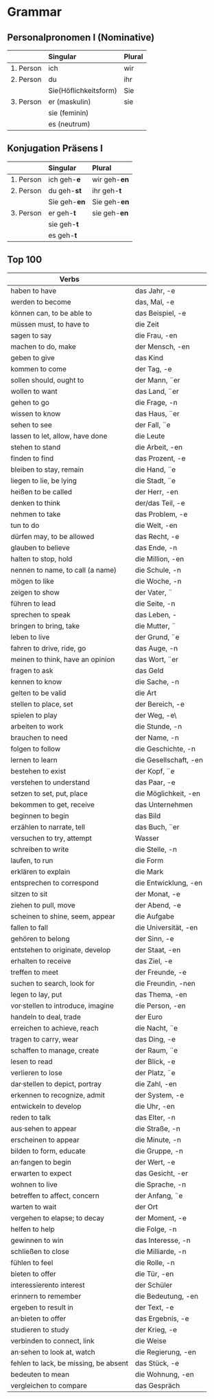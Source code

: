 # Grammar 
## Personalpronomen I (Nominative)

|               | Singular              | Plural|
| ------------- |:----------------------| :-----|
| 1. Person     | ich                   | wir   |
| 2. Person     | du                    | ihr   |
|               | Sie(Höflichkeitsform) | Sie   |
| 3. Person     | er (maskulin)         | sie   |
|               | sie (feminin)         |       |
|               | es (neutrum)          |       |

## Konjugation Präsens I

|               | Singular       | Plural             |
| ------------- |:---------------| :------------------|
| 1. Person     | ich geh-**e**  | wir geh-**en**     |
| 2. Person     | du geh-**st**  | ihr geh-**t**      |
|               | Sie geh-**en** | Sie geh-**en**     |
| 3. Person     | er geh-**t**   | sie geh-**en** |
|               | sie geh-**t**  |                    |
|               | es geh-**t**   |                    |



## Top 100
| Verbs                                |                           |
| ------------------------------------ |----------------------------
| haben to have                        | das Jahr, -e              |
| werden to become                     | das, Mal, -e              |
| können can, to be able to            | das Beispiel, -e          |
| müssen must, to have to              | die Zeit                  | 
| sagen to say                         | die Frau, -en             |
| machen to do, make                   | der Mensch, -en           |
| geben to give                        | das Kind                  |
| kommen to come                       | der Tag, -e               |
| sollen should, ought to              | der Mann, ¨er             |
| wollen to want                       | das Land, ¨er             |
| gehen to go                          | die Frage, -n             |
| wissen to know                       | das Haus, ¨er             |
| sehen to see                         | der Fall, ¨e              |
| lassen to let, allow, have done      | die Leute                 |
| stehen to stand                      | die Arbeit, -en           |
| finden to find                       | das Prozent, -e           |
| bleiben to stay, remain              | die Hand, ¨e              |
| liegen to lie, be lying              | die Stadt, ¨e             |
| heißen to be called                  | der Herr, -en             |
| denken to think                      | der/das Teil, -e          |
| nehmen to take                       | das Problem, -e           |
| tun to do                            | die Welt, -en             |
| dürfen may, to be allowed            | das Recht, -e             |
| glauben to believe                   | das Ende, -n              |
| halten to stop, hold                 | die Million, -en          |
| nennen to name, to call (a name)     | die Schule, -n            |
| mögen to like                        | die Woche, -n             |
| zeigen to show                       | der Vater, ¨              | 
| führen to lead                       | die Seite, -n             |
| sprechen to speak                    | das Leben, -              |
| bringen to bring, take               | die Mutter, ¨             |
| leben to live                        | der Grund, ¨e             |
| fahren to drive, ride, go            | das Auge, -n              |
| meinen to think, have an opinion     | das Wort, ¨er             |
| fragen to ask                        | das Geld                  |
| kennen to know                       | die Sache, -n             |
| gelten to be valid                   | die Art                   |
| stellen to place, set                | der Bereich, -e           |
| spielen to play                      | der Weg, -e\              |
| arbeiten to work                     | die Stunde, -n            |
| brauchen to need                     | der Name, -n              |
| folgen to follow                     | die Geschichte, -n        |
| lernen to learn                      | die Gesellschaft, -en     |
| bestehen to exist                    | der Kopf, ¨e              |
| verstehen to understand              | das Paar, -e              |
| setzen to set, put, place            | die Möglichkeit, -en      |
| bekommen to get, receive             | das Unternehmen           |
| beginnen to begin                    | das Bild                  |
| erzählen to narrate, tell            | das Buch, ¨er             |
| versuchen to try, attempt            | Wasser                    |
| schreiben to write                   | die Stelle, -n            |
| laufen, to run                       | die Form                  |
| erklären to explain                  | die Mark                  |
| entsprechen to correspond            | die Entwicklung, -en      |
| sitzen to sit                        | der Monat, -e             |
| ziehen to pull, move                 | der Abend, -e             |
| scheinen to shine, seem, appear      | die Aufgabe               |
| fallen to fall                       | die Universität, -en      |
| gehören to belong                    | der Sinn, -e              |
| entstehen to originate, develop      | der Staat, -en            |
| erhalten to receive                  | das Ziel, -e              |
| treffen to meet                      | der Freunde, -e           |
| suchen to search, look for           | die Freundin, -nen        |
| legen to lay, put                    | das Thema, -en            |
| vor·stellen to introduce, imagine    | die Person, -en           |
| handeln to deal, trade               | der Euro                  |
| erreichen to achieve, reach          | die Nacht, ¨e             |
| tragen to carry, wear                | das Ding, -e              |
| schaffen to manage, create           | der Raum, ¨e              |
| lesen to read                        | der Blick, -e             |
| verlieren to lose                    | der Platz, ¨e             |
| dar·stellen to depict, portray       | die Zahl, -en             |
| erkennen to recognize, admit         | der System, -e            |
| entwickeln to develop                | die Uhr, -en              |
| reden to talk                        | das Elter, -n             |
| aus·sehen to appear                  | die Straße, -n            |
| erscheinen to appear                 | die Minute, -n            |
| bilden to form, educate              | die Gruppe, -n            |
| an·fangen to begin                   | der Wert, -e              | 
| erwarten to expect                   | das Gesicht, -er          |
| wohnen to live                       | die Sprache, -n           |
| betreffen to affect, concern         | der Anfang, ¨e            |
| warten to wait                       | der Ort                   |
| vergehen to elapse; to decay         | der Moment, -e            |
| helfen to help                       | die Folge, -n             |
| gewinnen to win                      | das Interesse, -n         |
| schließen to close                   | die Milliarde, -n         |
| fühlen to feel                       | die Rolle, -n             |
| bieten to offer                      | die Tür, -en              |
| interessierento interest             | der Schüler               |
| erinnern to remember                 | die Bedeutung, -en        |
| ergeben to result in                 | der Text, -e              |
| an·bieten to offer                   | das Ergebnis, -e          |
| studieren to study                   | der Krieg, -e             |
| verbinden to connect, link           | die Weise                 |
| an·sehen to look at, watch           | die Regierung, -en        |
| fehlen to lack, be missing, be absent| das Stück, -e             |
| bedeuten to mean                     | die Wohnung, -en          |
| vergleichen to compare               | das Gespräch              | 
